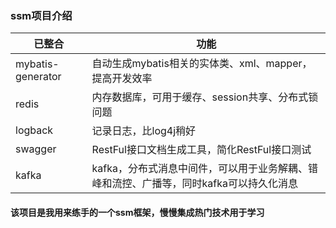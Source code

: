 ### ssm项目介绍


| 已整合 | 功能 
| ---------------------  | ------------ 
| mybatis-generator            | 自动生成mybatis相关的实体类、xml、mapper，提高开发效率
| redis            | 内存数据库，可用于缓存、session共享、分布式锁问题
| logback             | 记录日志，比log4j稍好    
| swagger             | RestFul接口文档生成工具，简化RestFul接口测试
| kafka             | kafka，分布式消息中间件，可以用于业务解耦、错峰和流控、广播等，同时kafka可以持久化消息


#### 该项目是我用来练手的一个ssm框架，慢慢集成热门技术用于学习